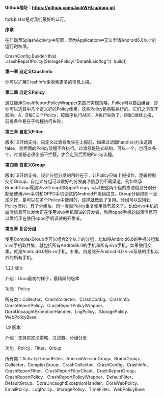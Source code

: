 #### Github地址：https://github.com/JackWHLiu/dora.git

  fork和star是对我们最好的认可。

   

  **序章**

  在启动页SplashActivity中配置，因为Application中无法申请Android6.0以上的运行时权限。

  CrashConfig.Builder(this)
      .crashReportPolicy(StoragePolicy("DoraMusic/log"))
      .build()

  **第一章 自定义CrashInfo**

  你可以扩展CrashInfo来收集更多的信息上报。

   

  **第二章 自定义Policy**

  通过继承CrashReportPolicyWrapper来自己实现策略，Policy可以自由组合，即你可以选其中几个定义好的Policy使用，这些Policy是串联执行的。它们之间互不影响，A、B和C三个Policy，按顺序执行ABC，A执行失败了、B和C继续上报，前提条件是在子线程执行失败。

   

  **第三章 自定义Filter**

  版本1.9开始支持。自定义过滤器发生在上报前，如果过滤器handle()方法返回false，则后面的Policy流程不会执行。过滤器是链式结构，可以一个，也可以多个。过滤器必须全部不拦截，才会走到后面的Policy流程。

   

  **第四章 自定义Group**

  版本1.9开始支持。设计分组分发的目的在于，让Policy只做上报操作，逻辑控制交给Group。自定义分组可以很好的分发崩溃信息到不同渠道。例如继承BrandGroup得到VivoGroup和OppoGroup，可以把这两个组的崩溃信息分别分配给使用vivo手机和OPPO手机调试的Android开发组成员。Group分组规则一旦定义好，是可以在多个Policy中使用的，这样就做到了复用。分组可以应用到Policy流程。有了分组后，同一类型Policy重复使用就有意义了。比如vivo手机的崩溃信息可以发给正在使用vivo手机调试的开发者，然后oppo手机的崩溃信息可以发给正在使用oppo手机调试的开发者。

   

  **第五章 复合分组**

  使用ComplexGroup类可以组合2个以上的分组，比如将Android6.0的手机分组和vivo手机取并集，就包括所有Android6.0的手机和所有vivo手机。如果使用交集，就是Android6.0的vivo手机。补集，则是除开Android 6.0 vivo系统的手机以外的所有手机。

   

  1.2.1 版本

  介绍：Dora最初的样子，最精简的版本

  功能：Policy

  所有类：Collector、CrashCollector、CrashConfig、CrashInfo、CrashReportPolicy、CrashReportPolicyWrapper、DoraUncaughtExceptionHandler、LogPolicy、StoragePolicy、WebPolicyBase

   

  1.9 版本

  介绍：支持自定义策略、过滤器、分组分发

  功能：Policy、Filter、Group

  所有类：ActivityThreadFilter、AndroidVersionGroup、BrandGroup、Collector、ComplexGroup、CrashCollector、CrashConfig、CrashInfo、CrashReportFilter、CrashReportFilterChain、CrashReportGroup、CrashReportPolicy、CrashReportPolicyWrapper、DefaultFilter、DefaultGroup、DoraUncaughtExceptionHandler、DoraWebPolicy、EmailPolicy、LogPolicy、StoragePolicy、TimeFilter、WebPolicyBase

